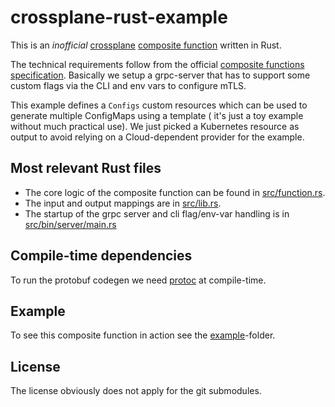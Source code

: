# crossplane-rust-example

This is an
*inofficial* [crossplane](https://www.crossplane.io/) [composite function](https://docs.crossplane.io/latest/guides/write-a-composition-function-in-go/)
written in Rust.

The technical requirements follow from the
official [composite functions specification](https://github.com/crossplane/crossplane/blob/main/contributing/specifications/functions.md).
Basically we setup a grpc-server that has to support some custom flags via the CLI and env vars to configure mTLS.

This example defines a `Configs` custom resources which can be used to generate multiple ConfigMaps using a template (
it's just a toy example without much practical use). We just picked a Kubernetes resource as output to avoid relying on
a Cloud-dependent provider for the example.

## Most relevant Rust files

- The core logic of the composite function can be found in [src/function.rs](src/function.rs).
- The input and output mappings are in [src/lib.rs](src/lib.rs).
- The startup of the grpc server and cli flag/env-var handling is in [src/bin/server/main.rs](src/bin/server.rs)

## Compile-time dependencies

To run the protobuf codegen we need [protoc](https://protobuf.dev/installation/) at compile-time.

## Example

To see this composite function in action see the [example](example)-folder.

## License

The license obviously does not apply for the git submodules.